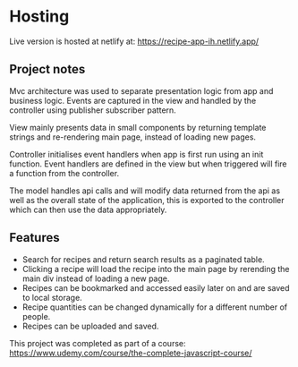 # Hosting

Live version is hosted at netlify at:
https://recipe-app-ih.netlify.app/

## Project notes

Mvc architecture was used to separate presentation logic from app and business logic.
Events are captured in the view and handled by the controller using publisher subscriber pattern.

View mainly presents data in small components by returning template strings and re-rendering main page, instead of loading new pages.

Controller initialises event handlers when app is first run using an init function. Event handlers are defined in the view but when triggered will fire a function from the controller.

The model handles api calls and will modify data returned from the api as well as the overall state of the application, this is exported to the controller which can then use the data appropriately.

## Features

- Search for recipes and return search results as a paginated table.
- Clicking a recipe will load the recipe into the main page by rerending the main div instead of loading a new page.
- Recipes can be bookmarked and accessed easily later on and are saved to local storage.
- Recipe quantities can be changed dynamically for a different number of people.
- Recipes can be uploaded and saved.

This project was completed as part of a course: https://www.udemy.com/course/the-complete-javascript-course/
